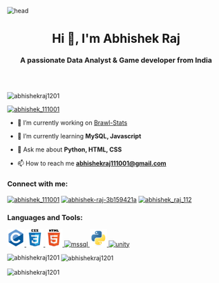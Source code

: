 ![head](https://github.com/AbhishekRaj1201/E-Commerce-Sales-DashBoard/assets/88674655/5b7b6f86-861a-407c-b793-cc47101d1f05)


<h1 align="center">Hi 👋, I'm Abhishek Raj</h1>
<h3 align="center">A passionate Data Analyst & Game developer from India</h3>
<br> <br>

<p align="left"> <img src="https://komarev.com/ghpvc/?username=abhishekraj1201&label=Profile%20views&color=0e75b6&style=flat](https://www.google.com/url?sa=i&url=https%3A%2F%2Fgithub.com%2FAnmol-Baranwal%2FCool-GIFs-For-GitHub&psig=AOvVaw1GnW5rvdIxoVhyUr-O1oCk&ust=1707670284451000&source=images&cd=vfe&opi=89978449&ved=0CBIQjRxqFwoTCJirjtidoYQDFQAAAAAdAAAAABAK)" alt="abhishekraj1201" /> </p>

<p align="left"> <a href="https://twitter.com/abhishek_111001" target="blank"><img src="https://img.shields.io/twitter/follow/abhishek_111001?logo=twitter&style=for-the-badge" alt="abhishek_111001" /></a> </p>

- 🔭 I’m currently working on [Brawl-Stats](https://trybrawlstats.netlify.app/)

- 🌱 I’m currently learning **MySQL, Javascript**

- 💬 Ask me about **Python, HTML, CSS**

- 📫 How to reach me **abhishekraj111001@gmail.com**

<h3 align="left">Connect with me:</h3>
<p align="left">
<a href="https://twitter.com/abhishek_111001" target="blank"><img align="center" src="https://raw.githubusercontent.com/rahuldkjain/github-profile-readme-generator/master/src/images/icons/Social/twitter.svg" alt="abhishek_111001" height="30" width="40" /></a>
<a href="https://linkedin.com/in/abhishek-raj-3b159421a" target="blank"><img align="center" src="https://raw.githubusercontent.com/rahuldkjain/github-profile-readme-generator/master/src/images/icons/Social/linked-in-alt.svg" alt="abhishek-raj-3b159421a" height="30" width="40" /></a>
<a href="https://instagram.com/abhishek_raj_112" target="blank"><img align="center" src="https://raw.githubusercontent.com/rahuldkjain/github-profile-readme-generator/master/src/images/icons/Social/instagram.svg" alt="abhishek_raj_112" height="30" width="40" /></a>
</p>

<h3 align="left">Languages and Tools:</h3>
<p align="left"> <a href="https://www.cprogramming.com/" target="_blank" rel="noreferrer"> <img src="https://raw.githubusercontent.com/devicons/devicon/master/icons/c/c-original.svg" alt="c" width="40" height="40"/> </a> <a href="https://www.w3schools.com/css/" target="_blank" rel="noreferrer"> <img src="https://raw.githubusercontent.com/devicons/devicon/master/icons/css3/css3-original-wordmark.svg" alt="css3" width="40" height="40"/> </a> <a href="https://www.w3.org/html/" target="_blank" rel="noreferrer"> <img src="https://raw.githubusercontent.com/devicons/devicon/master/icons/html5/html5-original-wordmark.svg" alt="html5" width="40" height="40"/> </a> <a href="https://www.microsoft.com/en-us/sql-server" target="_blank" rel="noreferrer"> <img src="https://www.svgrepo.com/show/303229/microsoft-sql-server-logo.svg" alt="mssql" width="40" height="40"/> </a> <a href="https://www.python.org" target="_blank" rel="noreferrer"> <img src="https://raw.githubusercontent.com/devicons/devicon/master/icons/python/python-original.svg" alt="python" width="40" height="40"/> </a> <a href="https://unity.com/" target="_blank" rel="noreferrer"> <img src="https://www.vectorlogo.zone/logos/unity3d/unity3d-icon.svg" alt="unity" width="40" height="40"/> </a> </p>

<p><img align="left" src="https://github-readme-stats.vercel.app/api/top-langs?username=abhishekraj1201&show_icons=true&locale=en&layout=compact" alt="abhishekraj1201" /></p>

<p>&nbsp;<img align="center" src="https://github-readme-stats.vercel.app/api?username=abhishekraj1201&show_icons=true&locale=en" alt="abhishekraj1201" /></p>

<p><img align="center" src="https://github-readme-streak-stats.herokuapp.com/?user=abhishekraj1201&" alt="abhishekraj1201" /></p>
